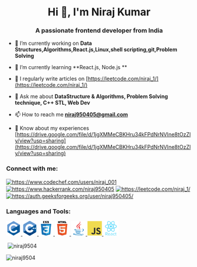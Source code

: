 <h1 align="center">Hi 👋, I'm Niraj Kumar</h1>
<h3 align="center">A passionate frontend developer from India</h3>

- 🔭 I’m currently working on **Data Structures,Algorithms,React.js,Linux,shell scripting,git,Problem Solving**

- 🌱 I’m currently learning **React.js, Node.js **

- 📝 I regularly write articles on [https://leetcode.com/niraj_1/](https://leetcode.com/niraj_1/)

- 💬 Ask me about **DataStructure & Algorithms, Problem Solving technique, C++ STL, Web Dev**

- 📫 How to reach me **niraj950405@gmail.com**

- 📄 Know about my experiences [https://drive.google.com/file/d/1jgXMMeCBKHru34kFPdNrNVIne8tOzZly/view?usp=sharing](https://drive.google.com/file/d/1jgXMMeCBKHru34kFPdNrNVIne8tOzZly/view?usp=sharing)

<h3 align="left">Connect with me:</h3>
<p align="left">
<a href="https://www.codechef.com/users/https://www.codechef.com/users/niraj_001" target="blank"><img align="center" src="https://cdn.jsdelivr.net/npm/simple-icons@3.1.0/icons/codechef.svg" alt="https://www.codechef.com/users/niraj_001" height="30" width="40" /></a>
<a href="https://www.hackerrank.com/https://www.hackerrank.com/niraj950405" target="blank"><img align="center" src="https://raw.githubusercontent.com/rahuldkjain/github-profile-readme-generator/master/src/images/icons/Social/hackerrank.svg" alt="https://www.hackerrank.com/niraj950405" height="30" width="40" /></a>
<a href="https://www.leetcode.com/https://leetcode.com/niraj_1/" target="blank"><img align="center" src="https://raw.githubusercontent.com/rahuldkjain/github-profile-readme-generator/master/src/images/icons/Social/leet-code.svg" alt="https://leetcode.com/niraj_1/" height="30" width="40" /></a>
<a href="https://auth.geeksforgeeks.org/user/https://auth.geeksforgeeks.org/user/niraj950405/" target="blank"><img align="center" src="https://raw.githubusercontent.com/rahuldkjain/github-profile-readme-generator/master/src/images/icons/Social/geeks-for-geeks.svg" alt="https://auth.geeksforgeeks.org/user/niraj950405/" height="30" width="40" /></a>
</p>

<h3 align="left">Languages and Tools:</h3>
<p align="left"> <a href="https://www.cprogramming.com/" target="_blank" rel="noreferrer"> <img src="https://raw.githubusercontent.com/devicons/devicon/master/icons/c/c-original.svg" alt="c" width="40" height="40"/> </a> <a href="https://www.w3schools.com/cpp/" target="_blank" rel="noreferrer"> <img src="https://raw.githubusercontent.com/devicons/devicon/master/icons/cplusplus/cplusplus-original.svg" alt="cplusplus" width="40" height="40"/> </a> <a href="https://www.w3schools.com/css/" target="_blank" rel="noreferrer"> <img src="https://raw.githubusercontent.com/devicons/devicon/master/icons/css3/css3-original-wordmark.svg" alt="css3" width="40" height="40"/> </a> <a href="https://www.w3.org/html/" target="_blank" rel="noreferrer"> <img src="https://raw.githubusercontent.com/devicons/devicon/master/icons/html5/html5-original-wordmark.svg" alt="html5" width="40" height="40"/> </a> <a href="https://www.java.com" target="_blank" rel="noreferrer"> <img src="https://raw.githubusercontent.com/devicons/devicon/master/icons/java/java-original.svg" alt="java" width="40" height="40"/> </a> <a href="https://developer.mozilla.org/en-US/docs/Web/JavaScript" target="_blank" rel="noreferrer"> <img src="https://raw.githubusercontent.com/devicons/devicon/master/icons/javascript/javascript-original.svg" alt="javascript" width="40" height="40"/> </a> <a href="https://reactjs.org/" target="_blank" rel="noreferrer"> <img src="https://raw.githubusercontent.com/devicons/devicon/master/icons/react/react-original-wordmark.svg" alt="react" width="40" height="40"/> </a> </p>

<p>&nbsp;<img align="center" src="https://github-readme-stats.vercel.app/api?username=niraj9504&show_icons=true&locale=en" alt="niraj9504" /></p>

<p><img align="center" src="https://github-readme-streak-stats.herokuapp.com/?user=niraj9504&" alt="niraj9504" /></p>
